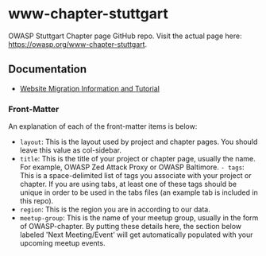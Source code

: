 # www-chapter-stuttgart

OWASP Stuttgart Chapter page GitHub repo. Visit the actual page here: <https://owasp.org/www-chapter-stuttgart>.

## Documentation

- [Website Migration Information and Tutorial](https://owasp.org/migration/)

### Front-Matter

An explanation of each of the front-matter items is below:

- `layout`: This is the layout used by project and chapter pages.  You should leave this value as col-sidebar.
- `title`: This is the title of your project or chapter page, usually the name.  For example, OWASP Zed Attack Proxy or OWASP Baltimore.
`- tags`: This is a space-delimited list of tags you associate with your project or chapter.  If you are using tabs, at least one of these tags should be unique in order to be used in the tabs files (an example tab is included in this repo).
- `region`: This is the region you are in according to our data.
- `meetup-group`: This is the name of your meetup group, usually in the form of OWASP-chapter.  By putting these details here, the section below labeled 'Next Meeting/Event' will get automatically populated with your upcoming meetup events.
